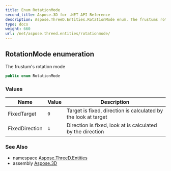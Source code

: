 ```yaml
---
title: Enum RotationMode
second_title: Aspose.3D for .NET API Reference
description: Aspose.ThreeD.Entities.RotationMode enum. The frustums rotation mode
type: docs
weight: 660
url: /net/aspose.threed.entities/rotationmode/
---
```

## RotationMode enumeration

The frustum's rotation mode

```csharp
public enum RotationMode
```

### Values

| Name | Value | Description |
| --- | --- | --- |
| FixedTarget | `0` | Target is fixed, direction is calculated by the look at target |
| FixedDirection | `1` | Direction is fixed, look at is calculated by the direction |

### See Also

* namespace [Aspose.ThreeD.Entities](../../aspose.threed.entities/)
* assembly [Aspose.3D](../../)



